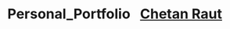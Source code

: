 # Personal_Portfolio &nbsp; <a href="https://github.com/Chetan-Raut/Chetan_Portfolio/">Chetan Raut</a>
